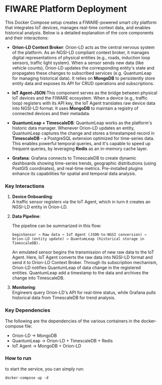 # FIWARE Platform Deployment

This Docker Compose setup creates a FIWARE-powered smart city platform that integrates IoT devices, manages real-time context data, and enables historical analysis. Below is a detailed explanation of the core components and their interactions:
  -  **Orion-LD Context Broker**: Orion-LD acts as the central nervous system of the platform. As an NGSI-LD compliant context broker, it manages digital representations of physical entities (e.g., roads, induction loop sensors, traffic light system). When a sensor sends new data (like vehicle counts), 
Orion-LD updates the corresponding entity's state and propagates these changes to subscribed services (e.g. QuantumLeap for managing historical data). It relies on **MongoDB** to persistently store entity data and exposes its API for CRUD operations and subscriptions.

  -  **IoT Agent-JSON**:This component serves as the bridge between physical IoT devices and the FIWARE ecosystem. When a device (e.g., traffic loop) registers with its API key, the IoT Agent translates raw device data into NGSI-LD format. It uses **MongoDB** to maintain a registry of connected devices and their metadata.

  -  **QuantumLeap + TimescaleDB**: QuantumLeap works as the platform's historic data manager. Whenever Orion-LD updates an entity, QuantumLeap captures the change and stores a timestamped record in **TimescaleDB** – a PostgreSQL extension optimized for time-series data. This enables powerful temporal queries, and it's capable
to speed up frequent queries, by leveraging **Redis** as an in-memory cache layer.

  -  **Grafana**: Grafana connects to TimescaleDB to create dynamic dashboards showing time-series trends, geographic distributions (using PostGIS coordinates), and real-time metrics. Pre-installed plugins enhance its capabilities for spatial and temporal data analysis.


### Key Interactions
1. **Device Onboarding**:  
   A traffic sensor registers via the IoT Agent, which in turn it creates an NGSI-LD entity in Orion-LD.

2. **Data Pipeline**:

   The pipeline can be summarized in this flow:
   
    ```beginSensor → Raw data → IoT Agent (JSON-to-NGSI conversion) → Orion-LD (entity update) → QuantumLeap (historical storage in TimescaleDB).```
   
   An emulated sensor begins the transmission of new raw data to the IoT Agent. Here, IoT Agent converts the raw data into NGSI-LD format and send it to Orion-LD Context Broker.
   Through its subscription mechanism, Orion-LD notifies QuantumLeap of data change in the registered entities. QuantumLeap add a timestamp to the data and archives the change into TimescaleDB.
   

4. **Monitoring**:  
   Engineers query Orion-LD's API for real-time status, while Grafana pulls historical data from TimescaleDB for trend analysis.

### Key Dependencies
The following are the dependencies of the various containers in the docker-compose file:
  - Orion-LD → MongoDB
  - QuantumLeap → Orion-LD + TimescaleDB + Redis
  - IoT Agent → MongoDB + Orion-LD
   
### How to run
to start the service, you can simply run:
```
docker-compose up -d
```
